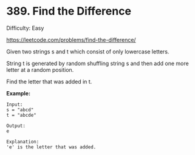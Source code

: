 # 389. Find the Difference

Difficulty: Easy

https://leetcode.com/problems/find-the-difference/

Given two strings s and t which consist of only lowercase letters.

String t is generated by random shuffling string s and then add one more letter at a random position.

Find the letter that was added in t.

**Example:**
```
Input:
s = "abcd"
t = "abcde"

Output:
e

Explanation:
'e' is the letter that was added.
```
